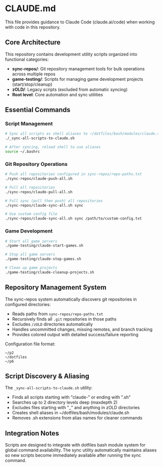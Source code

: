# CLAUDE.md

This file provides guidance to Claude Code (claude.ai/code) when working with code in this repository.

## Core Architecture

This repository contains development utility scripts organized into functional categories:

- **sync-repos/**: Git repository management tools for bulk operations across multiple repos
- **game-testing/**: Scripts for managing game development projects (start/stop/cleanup)
- **zOLD/**: Legacy scripts (excluded from automatic syncing)
- **Root level**: Core automation and sync utilities

## Essential Commands

### Script Management
```bash
# Sync all scripts as shell aliases to ~/dotfiles/bash/modules/claude.sh
./_sync-all-scripts-to-claude.sh

# After syncing, reload shell to use aliases
source ~/.bashrc
```

### Git Repository Operations
```bash
# Push all repositories configured in sync-repos/repo-paths.txt
./sync-repos/claude-push-all.sh

# Pull all repositories
./sync-repos/claude-pull-all.sh

# Full sync (pull then push) all repositories
./sync-repos/claude-sync-all.sh sync

# Use custom config file
./sync-repos/claude-sync-all.sh sync /path/to/custom-config.txt
```

### Game Development
```bash
# Start all game servers
./game-testing/claude-start-games.sh

# Stop all game servers
./game-testing/claude-stop-games.sh

# Clean up game projects
./game-testing/claude-cleanup-projects.sh
```

## Repository Management System

The sync-repos system automatically discovers git repositories in configured directories:
- Reads paths from `sync-repos/repo-paths.txt`
- Recursively finds all `.git` repositories in those paths
- Excludes `/zOLD` directories automatically
- Handles uncommitted changes, missing remotes, and branch tracking
- Provides colored output with detailed success/failure reporting

Configuration file format:
```
~/p2
~/dotfiles
~/p6
```

## Script Discovery & Aliasing

The `_sync-all-scripts-to-claude.sh` utility:
- Finds all scripts starting with "claude-" or ending with ".sh"
- Searches up to 2 directory levels deep (maxdepth 2)
- Excludes files starting with "_" and anything in zOLD directories
- Creates shell aliases in ~/dotfiles/bash/modules/claude.sh
- Removes .sh extensions from alias names for cleaner commands

## Integration Notes

Scripts are designed to integrate with dotfiles bash module system for global command availability. The sync utility automatically maintains aliases so new scripts become immediately available after running the sync command.